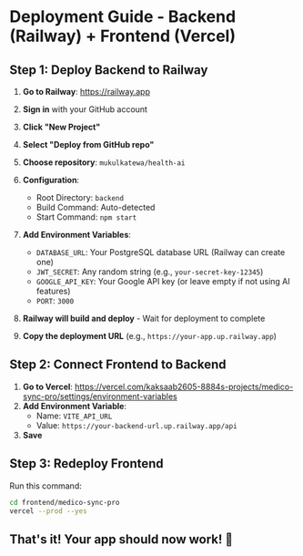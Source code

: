 # Deployment Guide - Backend (Railway) + Frontend (Vercel)

## Step 1: Deploy Backend to Railway

1. **Go to Railway**: https://railway.app
2. **Sign in** with your GitHub account
3. **Click "New Project"**
4. **Select "Deploy from GitHub repo"**
5. **Choose repository**: `mukulkatewa/health-ai`
6. **Configuration**:
   - Root Directory: `backend`
   - Build Command: Auto-detected
   - Start Command: `npm start`

7. **Add Environment Variables**:
   - `DATABASE_URL`: Your PostgreSQL database URL (Railway can create one)
   - `JWT_SECRET`: Any random string (e.g., `your-secret-key-12345`)
   - `GOOGLE_API_KEY`: Your Google API key (or leave empty if not using AI features)
   - `PORT`: `3000`

8. **Railway will build and deploy** - Wait for deployment to complete
9. **Copy the deployment URL** (e.g., `https://your-app.up.railway.app`)

## Step 2: Connect Frontend to Backend

1. **Go to Vercel**: https://vercel.com/kaksaab2605-8884s-projects/medico-sync-pro/settings/environment-variables
2. **Add Environment Variable**:
   - Name: `VITE_API_URL`
   - Value: `https://your-backend-url.up.railway.app/api`
3. **Save**

## Step 3: Redeploy Frontend

Run this command:
```bash
cd frontend/medico-sync-pro
vercel --prod --yes
```

## That's it! Your app should now work! 🎉
